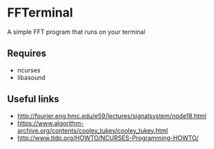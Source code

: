 # FFTerminal
A simple FFT program that runs on your terminal

## Requires
 - ncurses
 - libasound

## Useful links
 - http://fourier.eng.hmc.edu/e59/lectures/signalsystem/node18.html
 - https://www.algorithm-archive.org/contents/cooley_tukey/cooley_tukey.html
 - http://www.tldp.org/HOWTO/NCURSES-Programming-HOWTO/
